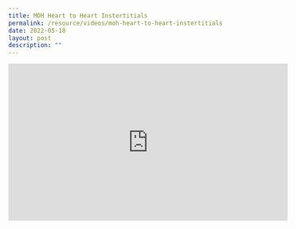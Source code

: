 ```yaml
---
title: MOH Heart to Heart Instertitials
permalink: /resource/videos/moh-heart-to-heart-instertitials
date: 2022-05-18
layout: post
description: ""
---
```

<iframe width="560" height="315" src="https://www.youtube.com/embed/vxIamWw5Avc" title="YouTube video player" frameborder="0" allow="accelerometer; autoplay; clipboard-write; encrypted-media; gyroscope; picture-in-picture" allowfullscreen></iframe>